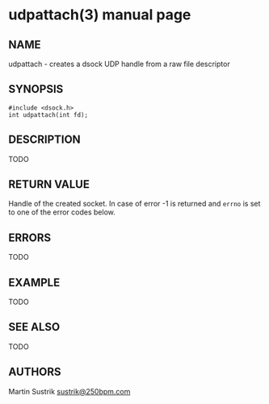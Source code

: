 # udpattach(3) manual page

## NAME

udpattach - creates a dsock UDP handle from a raw file descriptor

## SYNOPSIS

```
#include <dsock.h>
int udpattach(int fd);
```

## DESCRIPTION

TODO

## RETURN VALUE

Handle of the created socket. In case of error -1 is returned and `errno` is set to one of the error codes below.

## ERRORS

TODO

## EXAMPLE

TODO

## SEE ALSO

TODO

## AUTHORS

Martin Sustrik <sustrik@250bpm.com>

